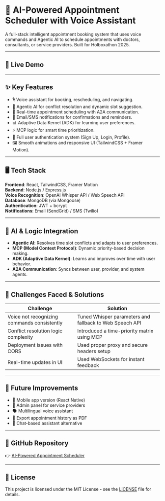 # 🤖 AI-Powered Appointment Scheduler with Voice Assistant

A full-stack intelligent appointment booking system that uses voice commands and Agentic AI to schedule appointments with doctors, consultants, or service providers. Built for Holboxathon 2025.

---

## 🔗 Live Demo
 


---

## ✨ Key Features

- 🎙️ Voice assistant for booking, rescheduling, and navigating.
- 🧠 Agentic AI for conflict resolution and dynamic slot suggestion.
- 📅 Real-time appointment scheduling with A2A communication.
- 🔔 Email/SMS notifications for confirmations and reminders.
- 📊 Adaptive Data Kernel (ADK) for learning user preferences.
- ⚡️ MCP logic for smart time prioritization.
- 👤 Full user authentication system (Sign Up, Login, Profile).
- 🖼️ Smooth animations and responsive UI (TailwindCSS + Framer Motion).

---

## 🖥️ Tech Stack

**Frontend**: React, TailwindCSS, Framer Motion  
**Backend**: Node.js / Express.js  
**Voice Recognition**: OpenAI Whisper API / Web Speech API  
**Database**: MongoDB (via Mongoose)  
**Authentication**: JWT + bcrypt  
**Notifications**: Email (SendGrid) / SMS (Twilio)

---

## 🧠 AI & Logic Integration

- **Agentic AI**: Resolves time slot conflicts and adapts to user preferences.
- **MCP (Model Context Protocol)**: Dynamic priority-based decision making.
- **ADK (Adaptive Data Kernel)**: Learns and improves over time with user behavior.
- **A2A Communication**: Syncs between user, provider, and system agents.

---

## 🚧 Challenges Faced & Solutions

| Challenge | Solution |
|----------|----------|
| Voice not recognizing commands consistently | Tuned Whisper parameters and fallback to Web Speech API |
| Conflict resolution logic complexity | Introduced a time-priority matrix using MCP |
| Deployment issues with CORS | Used proper proxy and secure headers setup |
| Real-time updates in UI | Used WebSockets for instant feedback |

---

## 🔮 Future Improvements

- 📲 Mobile app version (React Native)
- 🧾 Admin panel for service providers
- 🗣️ Multilingual voice assistant
- 📂 Export appointment history as PDF
- 💬 Chat-based assistant alternative

---

## 📂 GitHub Repository

👉 [AI-Powered Appointment Scheduler](https://github.com/tusharkathe7/AI-Powered-Appointment-Scheduler)

---

## 📜 License

This project is licensed under the MIT License - see the [LICENSE](LICENSE) file for details.
